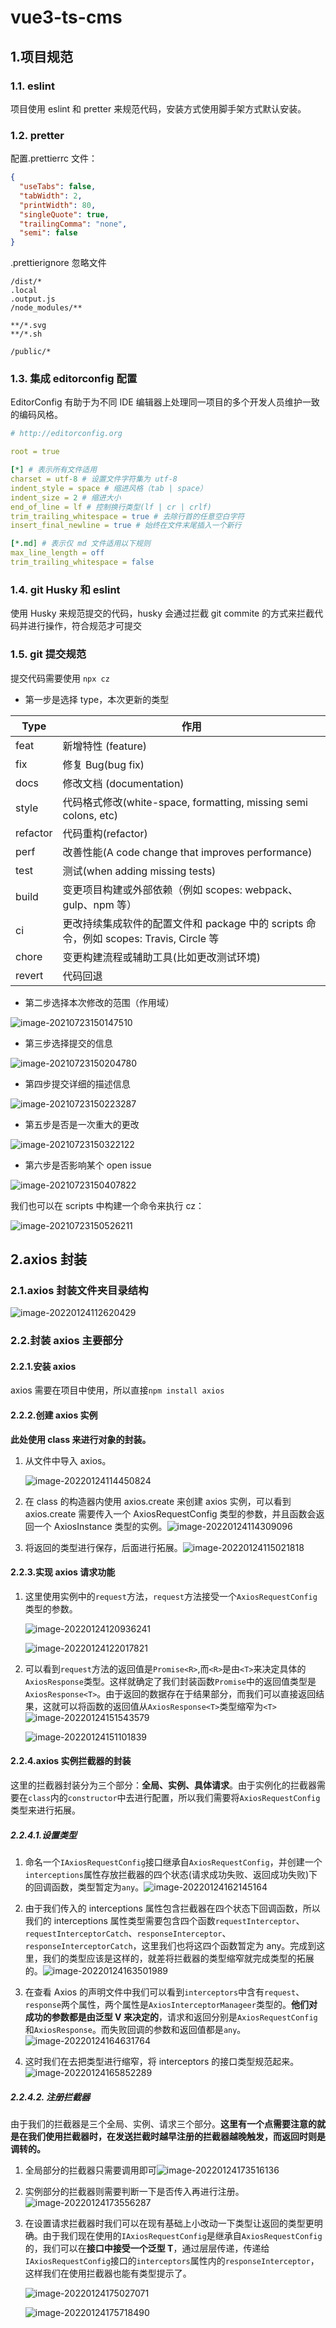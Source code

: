 # vue3-ts-cms

## 1.项目规范

### 1.1. eslint

项目使用 eslint 和 pretter 来规范代码，安装方式使用脚手架方式默认安装。

### 1.2. pretter

配置.prettierrc 文件：

```json
{
  "useTabs": false,
  "tabWidth": 2,
  "printWidth": 80,
  "singleQuote": true,
  "trailingComma": "none",
  "semi": false
}
```

.prettierignore 忽略文件

```
/dist/*
.local
.output.js
/node_modules/**

**/*.svg
**/*.sh

/public/*
```

### 1.3. 集成 editorconfig 配置

EditorConfig 有助于为不同 IDE 编辑器上处理同一项目的多个开发人员维护一致的编码风格。

```yaml
# http://editorconfig.org

root = true

[*] # 表示所有文件适用
charset = utf-8 # 设置文件字符集为 utf-8
indent_style = space # 缩进风格（tab | space）
indent_size = 2 # 缩进大小
end_of_line = lf # 控制换行类型(lf | cr | crlf)
trim_trailing_whitespace = true # 去除行首的任意空白字符
insert_final_newline = true # 始终在文件末尾插入一个新行

[*.md] # 表示仅 md 文件适用以下规则
max_line_length = off
trim_trailing_whitespace = false
```

### 1.4. git Husky 和 eslint

使用 Husky 来规范提交的代码，husky 会通过拦截 git commite 的方式来拦截代码并进行操作，符合规范才可提交

### 1.5. git 提交规范

提交代码需要使用 `npx cz`

- 第一步是选择 type，本次更新的类型

| Type     | 作用                                                                                   |
| -------- | -------------------------------------------------------------------------------------- |
| feat     | 新增特性 (feature)                                                                     |
| fix      | 修复 Bug(bug fix)                                                                      |
| docs     | 修改文档 (documentation)                                                               |
| style    | 代码格式修改(white-space, formatting, missing semi colons, etc)                        |
| refactor | 代码重构(refactor)                                                                     |
| perf     | 改善性能(A code change that improves performance)                                      |
| test     | 测试(when adding missing tests)                                                        |
| build    | 变更项目构建或外部依赖（例如 scopes: webpack、gulp、npm 等）                           |
| ci       | 更改持续集成软件的配置文件和 package 中的 scripts 命令，例如 scopes: Travis, Circle 等 |
| chore    | 变更构建流程或辅助工具(比如更改测试环境)                                               |
| revert   | 代码回退                                                                               |

- 第二步选择本次修改的范围（作用域）

![image-20210723150147510](https://fatjun-file.oss-accelerate.aliyuncs.com/uPic/008i3skNgy1gsqw8ca15oj30r600wmx4.jpg)

- 第三步选择提交的信息

![image-20210723150204780](https://fatjun-file.oss-accelerate.aliyuncs.com/uPic/008i3skNgy1gsqw8mq3zlj60ni01hmx402.jpg)

- 第四步提交详细的描述信息

![image-20210723150223287](https://fatjun-file.oss-accelerate.aliyuncs.com/uPic/008i3skNgy1gsqw8y05bjj30kt01fjrb.jpg)

- 第五步是否是一次重大的更改

![image-20210723150322122](https://fatjun-file.oss-accelerate.aliyuncs.com/uPic/008i3skNgy1gsqw9z5vbij30bm00q744.jpg)

- 第六步是否影响某个 open issue

![image-20210723150407822](https://fatjun-file.oss-accelerate.aliyuncs.com/uPic/008i3skNgy1gsqwar8xp1j30fq00ya9x.jpg)

我们也可以在 scripts 中构建一个命令来执行 cz：

![image-20210723150526211](https://fatjun-file.oss-accelerate.aliyuncs.com/uPic/008i3skNgy1gsqwc4gtkxj30e207174t.jpg)

## 2.axios 封装

### 2.1.axios 封装文件夹目录结构

![image-20220124112620429](https://fatjun-file.oss-accelerate.aliyuncs.com/uPic/image-20220124112620429.png)

### 2.2.封装 axios 主要部分

#### 2.2.1.安装 axios

axios 需要在项目中使用，所以直接`npm install axios`

#### 2.2.2.创建 axios 实例

**此处使用 class 来进行对象的封装。**

1. 从文件中导入 axios。

   ![image-20220124114450824](https://fatjun-file.oss-accelerate.aliyuncs.com/uPic/image-20220124114450824.png)

2. 在 class 的构造器内使用 axios.create 来创建 axios 实例，可以看到 axios.create 需要传入一个 AxiosRequestConfig 类型的参数，并且函数会返回一个 AxiosInstance 类型的实例。![image-20220124114309096](https://fatjun-file.oss-accelerate.aliyuncs.com/uPic/image-20220124114309096.png)

3. 将返回的类型进行保存，后面进行拓展。![image-20220124115021818](https://fatjun-file.oss-accelerate.aliyuncs.com/uPic/image-20220124115021818.png)

#### 2.2.3.实现 axios 请求功能

1. 这里使用实例中的`request`方法，`request`方法接受一个`AxiosRequestConfig`类型的参数。

   ![image-20220124120936241](https://fatjun-file.oss-accelerate.aliyuncs.com/uPic/image-20220124120936241.png)

   ![image-20220124122017821](https://fatjun-file.oss-accelerate.aliyuncs.com/uPic/image-20220124122017821.png)

2. 可以看到`request`方法的返回值是`Promise<R>`,而`<R>`是由`<T>`来决定具体的`AxiosResponse`类型。这样就确定了我们封装函数`Promise`中的返回值类型是`AxiosResponse<T>`。由于返回的数据存在于结果部分，而我们可以直接返回结果，这就可以将函数的返回值从`AxiosResponse<T>`类型缩窄为`<T>`![image-20220124151543579](https://fatjun-file.oss-accelerate.aliyuncs.com/uPic/image-20220124151543579.png)

   ![image-20220124151101839](https://fatjun-file.oss-accelerate.aliyuncs.com/uPic/image-20220124151101839.png)

#### 2.2.4.axios 实例拦截器的封装

这里的拦截器封装分为三个部分：**全局、实例、具体请求**。由于实例化的拦截器需要在`class`内的`constructor`中去进行配置，所以我们需要将`AxiosRequestConfig`类型来进行拓展。

##### 2.2.4.1.设置类型

1. 命名一个`IAxiosRequestConfig`接口继承自`AxiosRequestConfig`，并创建一个`interceptions`属性存放拦截器的四个状态(请求成功失败、返回成功失败)下的回调函数，类型暂定为`any`。![image-20220124162145164](https://fatjun-file.oss-accelerate.aliyuncs.com/uPic/image-20220124162145164.png)

2. 由于我们传入的 interceptions 属性包含拦截器在四个状态下回调函数，所以我们的 interceptions 属性类型需要包含四个函数`requestInterceptor`、`requestInterceptorCatch`、`responseInterceptor`、`responseInterceptorCatch`，这里我们也将这四个函数暂定为 any。完成到这里，我们的类型应该是这样的，就差将拦截器的类型缩窄就完成类型的拓展的。![image-20220124163501989](https://fatjun-file.oss-accelerate.aliyuncs.com/uPic/image-20220124163501989.png)

3. 在查看 Axios 的声明文件中我们可以看到`interceptors`中含有`request`、`response`两个属性，两个属性是`AxiosInterceptorManageer`类型的。**他们对成功的参数都是由泛型 V 来决定的**，请求和返回分别是`AxiosRequestConfig`和`AxiosResponse`。而失败回调的参数和返回值都是`any`。![image-20220124164631764](https://fatjun-file.oss-accelerate.aliyuncs.com/uPic/image-20220124164631764.png)

4. 这时我们在去把类型进行缩窄，将 interceptors 的接口类型规范起来。![image-20220124165852289](https://fatjun-file.oss-accelerate.aliyuncs.com/uPic/image-20220124165852289.png)

##### 2.2.4.2. 注册拦截器

由于我们的拦截器是三个全局、实例、请求三个部分。**这里有一个点需要注意的就是在我们使用拦截器时，在发送拦截时越早注册的拦截器越晚触发，而返回时则是调转的。**

1. 全局部分的拦截器只需要调用即可![image-20220124173516136](https://fatjun-file.oss-accelerate.aliyuncs.com/uPic/image-20220124173516136.png)

2. 实例部分的拦截器则需要判断一下是否传入再进行注册。![image-20220124173556287](https://fatjun-file.oss-accelerate.aliyuncs.com/uPic/image-20220124173556287.png)

3. 在设置请求拦截器时我们可以在现有基础上小改动一下类型让返回的类型更明确。由于我们现在使用的`IAxiosRequestConfig`是继承自`AxiosRequestConfig`的，我们可以在**接口中接受一个泛型 T**，通过层层传递，传递给`IAxiosRequestConfig`接口的`interceptors`属性内的`responseInterceptor`，这样我们在使用拦截器也能有类型提示了。

   ![image-20220124175027071](https://fatjun-file.oss-accelerate.aliyuncs.com/uPic/image-20220124175027071.png)

   ![image-20220124175718490](https://fatjun-file.oss-accelerate.aliyuncs.com/uPic/image-20220124175718490.png)
